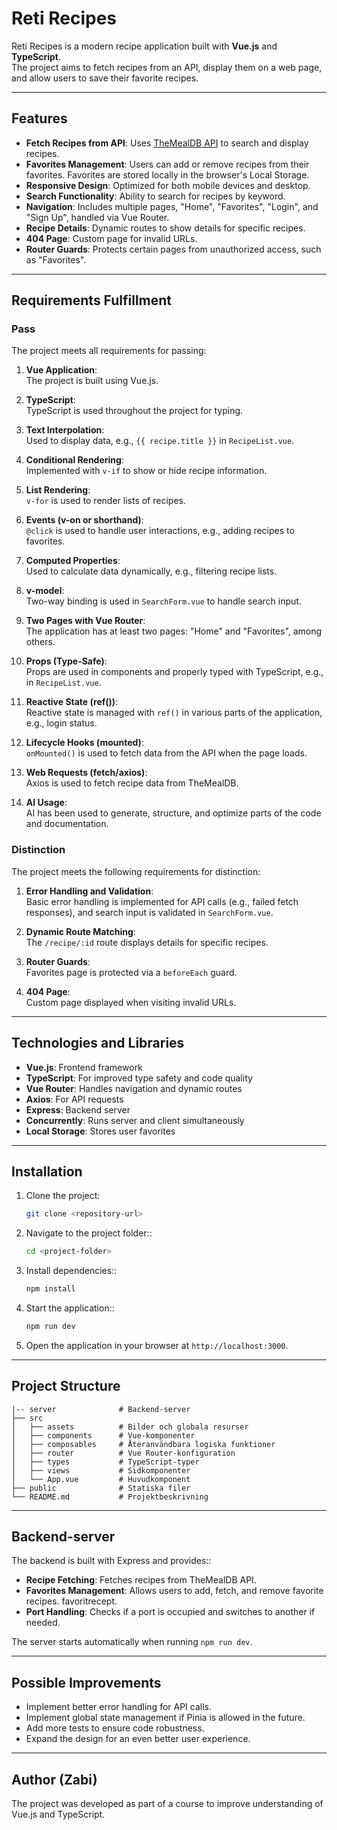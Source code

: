 # Reti Recipes

Reti Recipes is a modern recipe application built with **Vue.js** and **TypeScript**.  
The project aims to fetch recipes from an API, display them on a web page, and allow users to save their favorite recipes.

---

## Features

- **Fetch Recipes from API**: Uses [TheMealDB API](https://www.themealdb.com/) to search and display recipes.  
- **Favorites Management**: Users can add or remove recipes from their favorites. Favorites are stored locally in the browser's Local Storage.  
- **Responsive Design**: Optimized for both mobile devices and desktop.  
- **Search Functionality**: Ability to search for recipes by keyword.  
- **Navigation**: Includes multiple pages, "Home", "Favorites", "Login", and "Sign Up", handled via Vue Router.  
- **Recipe Details**: Dynamic routes to show details for specific recipes.  
- **404 Page**: Custom page for invalid URLs.  
- **Router Guards**: Protects certain pages from unauthorized access, such as "Favorites".

---

## Requirements Fulfillment

### **Pass**
The project meets all requirements for passing:

1. **Vue Application**:  
   The project is built using Vue.js.

2. **TypeScript**:  
   TypeScript is used throughout the project for typing.

3. **Text Interpolation**:  
   Used to display data, e.g., `{{ recipe.title }}` in `RecipeList.vue`.

4. **Conditional Rendering**:  
   Implemented with `v-if` to show or hide recipe information.

5. **List Rendering**:  
   `v-for` is used to render lists of recipes.

6. **Events (v-on or shorthand)**:  
   `@click` is used to handle user interactions, e.g., adding recipes to favorites.

7. **Computed Properties**:  
   Used to calculate data dynamically, e.g., filtering recipe lists.

8. **v-model**:  
   Two-way binding is used in `SearchForm.vue` to handle search input.

9. **Two Pages with Vue Router**:  
   The application has at least two pages: "Home" and "Favorites", among others.

10. **Props (Type-Safe)**:  
    Props are used in components and properly typed with TypeScript, e.g., in `RecipeList.vue`.

11. **Reactive State (ref())**:  
    Reactive state is managed with `ref()` in various parts of the application, e.g., login status.

12. **Lifecycle Hooks (mounted)**:  
    `onMounted()` is used to fetch data from the API when the page loads.

13. **Web Requests (fetch/axios)**:  
    Axios is used to fetch recipe data from TheMealDB.

14. **AI Usage**:  
    AI has been used to generate, structure, and optimize parts of the code and documentation.

### **Distinction**
The project meets the following requirements for distinction:

1. **Error Handling and Validation**:  
   Basic error handling is implemented for API calls (e.g., failed fetch responses), and search input is validated in `SearchForm.vue`.

2. **Dynamic Route Matching**:  
   The `/recipe/:id` route displays details for specific recipes.

3. **Router Guards**:  
   Favorites page is protected via a `beforeEach` guard.

4. **404 Page**:  
   Custom page displayed when visiting invalid URLs.

---

## Technologies and Libraries

- **Vue.js**: Frontend framework  
- **TypeScript**: For improved type safety and code quality  
- **Vue Router**: Handles navigation and dynamic routes  
- **Axios**: For API requests  
- **Express**: Backend server  
- **Concurrently**: Runs server and client simultaneously  
- **Local Storage**: Stores user favorites

---

## Installation

1. Clone the project:
   ```bash
   git clone <repository-url>

   ```

2. Navigate to the project folder::
   ```bash
   cd <project-folder>
   ```

3. Install dependencies::
   ```bash
   npm install
   ```

4. Start the application::
   ```bash
   npm run dev
   ```

5. Open the application in your browser at `http://localhost:3000`.

---

## Project Structure

```
|-- server              # Backend-server
├── src
│   ├── assets          # Bilder och globala resurser
│   ├── components      # Vue-komponenter
│   ├── composables     # Återanvändbara logiska funktioner
│   ├── router          # Vue Router-konfiguration
│   ├── types           # TypeScript-typer
│   ├── views           # Sidkomponenter
│   └── App.vue         # Huvudkomponent
├── public              # Statiska filer
└── README.md           # Projektbeskrivning
```

---

## Backend-server

The backend is built with Express and provides::

- **Recipe Fetching**: Fetches recipes from TheMealDB API.
- **Favorites Management**: Allows users to add, fetch, and remove favorite recipes. favoritrecept.
- **Port Handling**: Checks if a port is occupied and switches to another if needed.

The server starts automatically when running `npm run dev`.

---

## Possible Improvements

- Implement better error handling for API calls.
- Implement global state management if Pinia is allowed in the future.
- Add more tests to ensure code robustness.
- Expand the design for an even better user experience.

---

## Author (Zabi)

The project was developed as part of a course to improve understanding of Vue.js and TypeScript.

